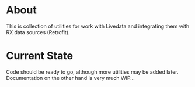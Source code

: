 # About
This is collection of utilities for work with Livedata and integrating them with RX data sources (Retrofit).

# Current State
Code should be ready to go, although more utilities may be added later. Documentation on the other hand is very much WIP...

